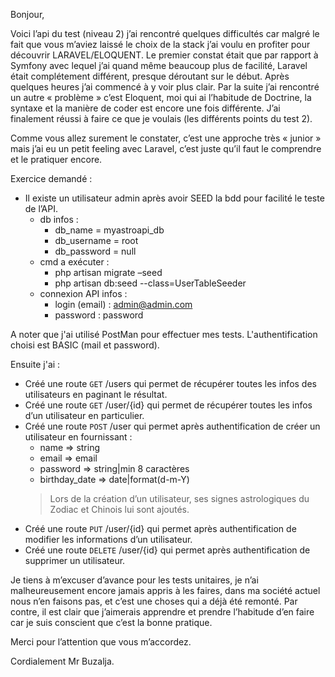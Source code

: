 Bonjour,

Voici l’api du test (niveau 2) j’ai rencontré quelques difficultés car malgré le fait que vous m’aviez laissé le choix de la stack j’ai voulu en profiter pour découvrir LARAVEL/ELOQUENT.
Le premier constat était que par rapport à Symfony avec lequel j’ai quand même beaucoup plus de facilité, Laravel était complétement différent, presque déroutant sur le début. Après quelques heures j’ai commencé à y voir plus clair.
Par la suite j’ai rencontré un autre « problème » c’est Eloquent, moi qui ai l’habitude de Doctrine, la syntaxe et la manière de coder est encore une fois différente.
J’ai finalement réussi à faire ce que je voulais (les différents points du test 2).

Comme vous allez surement le constater, c’est une approche très « junior » mais j’ai eu un petit feeling avec Laravel, c’est juste qu’il faut le comprendre et le pratiquer encore.

Exercice demandé  : 
* Il existe un utilisateur admin après avoir SEED la bdd pour facilité le teste de l’API.
    * db infos :
        * db_name = myastroapi_db
        * db_username = root
        * db_password = null 
    * cmd a exécuter :
        * php artisan migrate –seed
        * php artisan db:seed --class=UserTableSeeder
    * connexion API infos :
        * login (email) : admin@admin.com
        * password : password

A noter que j'ai utilisé PostMan pour effectuer mes tests. L'authentification choisi est BASIC (mail et password).

Ensuite j'ai : 
* Créé une route ```GET``` /users qui permet de récupérer toutes les infos des utilisateurs en paginant le résultat.
* Créé une route ```GET``` /user/{id} qui permet de récupérer toutes les infos d’un utilisateur en particulier.
* Créé une route ```POST``` /user qui permet après authentification de créer un utilisateur en fournissant :
    * name => string
    * email => email
    * password => string|min 8 caractères
    * birthday_date => date|format(d-m-Y)
    >Lors de la création d’un utilisateur, ses signes astrologiques du Zodiac et Chinois lui sont ajoutés.
* Créé une route ```PUT``` /user/{id} qui permet après authentification de modifier les informations d’un utilisateur.
* Créé une route ```DELETE``` /user/{id} qui permet après authentification de supprimer un utilisateur.

Je tiens à m’excuser d’avance pour les tests unitaires, je n’ai malheureusement encore jamais appris à les faires, dans ma société actuel nous n’en faisons pas, et c’est une choses qui a déjà été remonté. Par contre, il est clair que j’aimerais apprendre et prendre l’habitude d’en faire car je suis conscient que c’est la bonne pratique.

Merci pour l’attention que vous m’accordez.

Cordialement Mr Buzalja.
